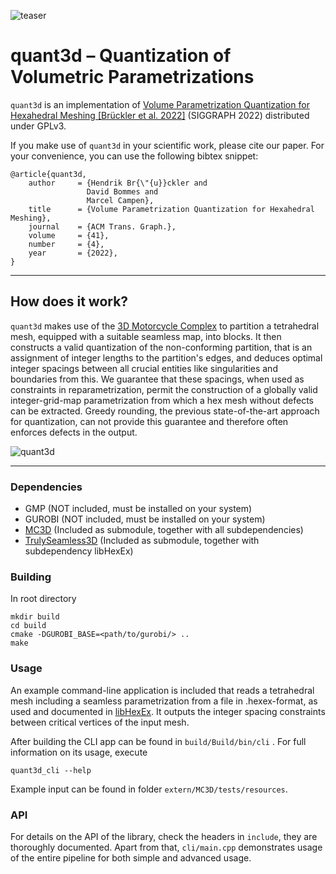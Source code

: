 ![teaser](https://user-images.githubusercontent.com/38473042/167607191-79ecfd18-2e50-4a88-a0f3-76cd31808d39.png)

# quant3d – Quantization of Volumetric Parametrizations

`quant3d` is an implementation of [Volume Parametrization Quantization for Hexahedral Meshing \[Brückler et al. 2022\]](http://graphics.cs.uos.de/papers/Volume_Parametrization_Quantization-SIGGRAPH2022.pdf) (SIGGRAPH 2022) distributed under GPLv3.

If you make use of `quant3d` in your scientific work, please cite our paper. For your convenience,
you can use the following bibtex snippet:

    @article{quant3d,
        author     = {Hendrik Br{\"{u}}ckler and
                     David Bommes and
                     Marcel Campen},
        title      = {Volume Parametrization Quantization for Hexahedral Meshing},
        journal    = {ACM Trans. Graph.},
        volume     = {41},
        number     = {4},
        year       = {2022},
    }

***

## How does it work?

`quant3d` makes use of the [3D Motorcycle Complex](https://github.com/HendrikBrueckler/MC3D) to partition a tetrahedral mesh, equipped with a suitable seamless map, into blocks. 
It then constructs a valid quantization of the non-conforming partition, that is an assignment of integer lengths to the partition's edges, and deduces optimal integer spacings 
between all crucial entities like singularities and boundaries from this.
We guarantee that these spacings, when used as constraints in reparametrization, permit the construction of a globally valid integer-grid-map parametrization 
from which a hex mesh without defects can be extracted. Greedy rounding, the previous state-of-the-art approach for quantization, can not provide this guarantee and 
therefore often enforces defects in the output.

![quant3d](https://user-images.githubusercontent.com/38473042/167615196-3d012d93-f403-48cb-ae16-40e9b7a4fe45.png)


***

### Dependencies
- GMP (NOT included, must be installed on your system)
- GUROBI (NOT included, must be installed on your system)
- [MC3D](https://github.com/HendrikBrueckler/MC3D) (Included as submodule, together with all subdependencies)
- [TrulySeamless3D](https://github.com/HendrikBrueckler/TrulySeamless3D) (Included as submodule, together with subdependency libHexEx)

### Building
In root directory

    mkdir build
    cd build
    cmake -DGUROBI_BASE=<path/to/gurobi/> ..
    make

### Usage
An example command-line application is included that reads a tetrahedral mesh including a seamless parametrization from a file in .hexex-format, as used and documented in [libHexEx](https://www.graphics.rwth-aachen.de/software/libHexEx/).
It outputs the integer spacing constraints between critical vertices of the input mesh.

After building the CLI app can be found in ```build/Build/bin/cli``` .
For full information on its usage, execute

    quant3d_cli --help

Example input can be found in folder ```extern/MC3D/tests/resources```.

### API
For details on the API of the library, check the headers in ```include```, they are thoroughly documented. Apart from that, ```cli/main.cpp``` demonstrates usage of the entire pipeline for both simple and advanced usage.
